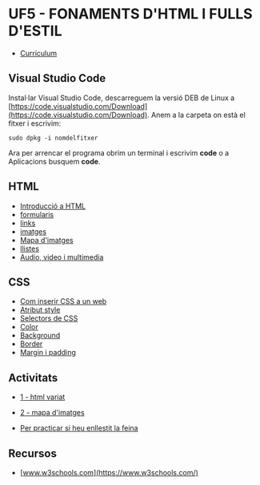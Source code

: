# UF5 - FONAMENTS D'HTML I FULLS D'ESTIL

- [Currículum](curriculum.md)

## Visual Studio Code

Instal·lar Visual Studio Code, descarreguem la versió DEB de Linux a [https://code.visualstudio.com/Download](https://code.visualstudio.com/Download).
Anem a la carpeta on està el fitxer i escrivim:

```
sudo dpkg -i nomdelfitxer
```

Ara per arrencar el programa obrim un terminal i escrivim **code** o a Aplicacions busquem **code**.

## HTML

- [Introducció a HTML](intro.md)
- [formularis](formularis1.md)
- [links](links.md)
- [imatges](imatges.md)
- [Mapa d'imatges](mapa.md)
- [llistes](llistes.md)
- [Audio, video i multimedia](multimedia.md)

## CSS

- [Com inserir CSS a un web](inserir_css.md.md)
- [Atribut style](style.md)
- [Selectors de CSS](css1.md)
- [Color](color.md)
- [Background](backgroundCSS.md)
- [Border](borderCSS.md)
- [Margin i padding](marging_paddingCSS.md)

## Activitats

- [1 - html variat](activitat_html_1.md)
- [2 - mapa d'imatges](mapa_imatges.md)


- [Per practicar si heu enllestit la feina](practicar.md)

## Recursos

- [www.w3schools.com](https://www.w3schools.com/)
